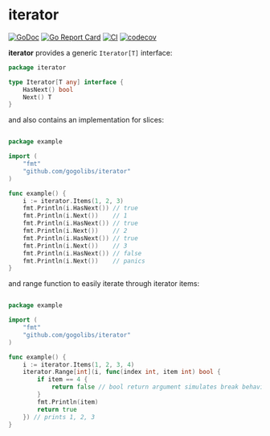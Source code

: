 # iterator #

[![GoDoc](https://godoc.org/github.com/gogolibs/iterator?status.svg)](https://pkg.go.dev/github.com/gogolibs/iterator)
[![Go Report Card](https://goreportcard.com/badge/github.com/gogolibs/iterator?style=flat)](https://goreportcard.com/report/github.com/gogolibs/iterator)
[![CI](https://github.com/gogolibs/iterator/actions/workflows/ci.yml/badge.svg)](https://github.com/gogolibs/iterator/actions/workflows/ci.yml)
[![codecov](https://codecov.io/gh/gogolibs/iterator/graph/badge.svg?token=6Z4I4YR035)](https://codecov.io/gh/gogolibs/iterator)

**iterator** provides a generic `Iterator[T]` interface:

```go
package iterator

type Iterator[T any] interface {
	HasNext() bool
	Next() T
}
```

and also contains an implementation for slices:

```go

package example

import (
	"fmt"
	"github.com/gogolibs/iterator"
)

func example() {
	i := iterator.Items(1, 2, 3)
	fmt.Println(i.HasNext()) // true
	fmt.Println(i.Next())    // 1
	fmt.Println(i.HasNext()) // true
	fmt.Println(i.Next())    // 2
	fmt.Println(i.HasNext()) // true
	fmt.Println(i.Next())    // 3
	fmt.Println(i.HasNext()) // false
	fmt.Println(i.Next())    // panics
}

```

and range function to easily iterate through iterator items:
```go

package example

import (
	"fmt"
	"github.com/gogolibs/iterator"
)

func example() {
	i := iterator.Items(1, 2, 3, 4)
	iterator.Range[int](i, func(index int, item int) bool {
        if item == 4 {
			return false // bool return argument simulates break behaviour -- return false to stop iteration
		}
		fmt.Println(item)
		return true
	}) // prints 1, 2, 3
}

```